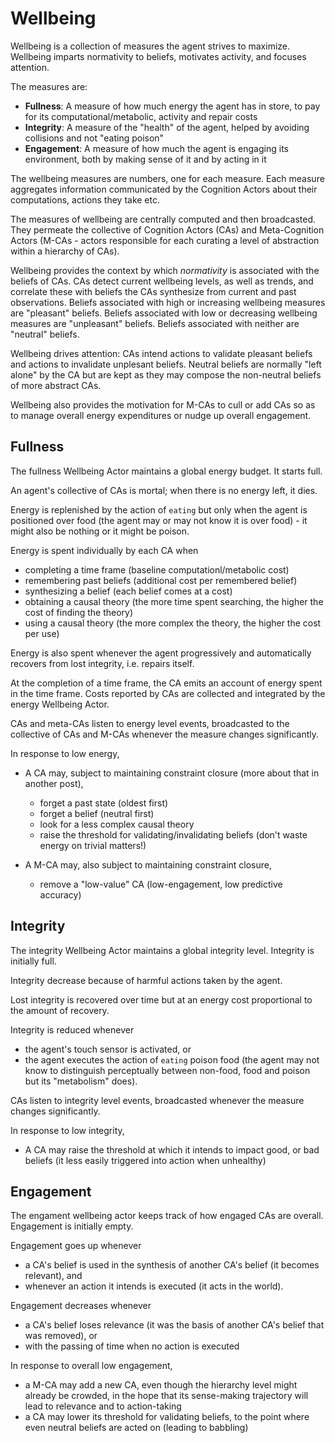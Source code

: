 # Wellbeing

Wellbeing is a collection of measures the agent strives to maximize. Wellbeing imparts normativity to beliefs, motivates activity, and focuses attention.

The measures are:

* **Fullness**: A measure of how much energy the agent has in store, to pay for its computational/metabolic, activity and repair costs
* **Integrity**: A measure of the "health" of the agent, helped by avoiding collisions and not "eating poison"
* **Engagement**: A measure of how much the agent is engaging its environment, both by making sense of it and by acting in it

The wellbeing measures are numbers, one for each measure. Each measure aggregates information communicated by the Cognition Actors about their computations, actions they take etc.

The measures of wellbeing are centrally computed and then broadcasted. They permeate the collective of Cognition Actors (CAs) and Meta-Cognition Actors (M-CAs - actors responsible for each curating a level of abstraction within a hierarchy of CAs).

Wellbeing provides the context by which *normativity* is associated with the beliefs of CAs. CAs detect current wellbeing levels, as well as trends, and correlate these with beliefs the CAs synthesize from current and past observations. Beliefs associated with high or increasing wellbeing measures are "pleasant" beliefs. Beliefs associated with low or decreasing wellbeing measures are "unpleasant" beliefs. Beliefs associated with neither are "neutral" beliefs.

Wellbeing drives attention: CAs intend actions to validate pleasant beliefs and actions to invalidate unplesant beliefs. Neutral beliefs are normally "left alone" by the CA but are kept as they may compose the non-neutral beliefs of more abstract CAs.

Wellbeing also provides the motivation for M-CAs to cull or add CAs so as to manage overall energy expenditures or nudge up overall engagement.

## Fullness

The fullness Wellbeing Actor maintains a global energy budget. It starts full.

An agent's collective of CAs is mortal; when there is no energy left, it dies.

Energy is replenished by the action of `eating` but only when the agent is positioned over food (the agent may or may not know it is over food) - it might also be nothing or it might be poison.

Energy is spent individually by each CA when

* completing a time frame (baseline computationl/metabolic cost)
* remembering past beliefs (additional cost per remembered belief)
* synthesizing a belief (each belief comes at a cost)
* obtaining a causal theory (the more time spent searching, the higher the cost of finding the theory)
* using a causal theory (the more complex the theory, the higher the cost per use)

Energy is also spent whenever the agent progressively and automatically recovers from lost integrity, i.e. repairs itself.

At the completion of a time frame, the CA emits an account of energy spent in the time frame. Costs reported by CAs are collected and integrated by the energy Wellbeing Actor.

CAs and meta-CAs listen to energy level events, broadcasted to the collective of CAs and M-CAs whenever the measure changes significantly.

In response to low energy,

* A CA may, subject to maintaining constraint closure (more about that in another post),
  * forget a past state (oldest first)
  * forget a belief (neutral first)
  * look for a less complex causal theory
  * raise the threshold for validating/invalidating beliefs (don't waste energy on trivial matters!)

* A M-CA may, also subject to maintaining constraint closure,
  * remove a "low-value" CA (low-engagement, low predictive accuracy)

## Integrity

The integrity Wellbeing Actor maintains a global integrity level. Integrity is initially full.

Integrity decrease because of harmful actions taken by the agent.

Lost integrity is recovered over time but at an energy cost proportional to the amount of recovery.

Integrity is reduced whenever

* the agent's touch sensor is activated, or
* the agent executes the action of `eating` poison food (the agent may not know to distinguish perceptually between non-food, food and poison but its "metabolism" does).

CAs listen to integrity level events, broadcasted whenever the measure changes significantly.

In response to low integrity,

* A CA may raise the threshold at which it intends to impact good, or bad beliefs (it less easily triggered into action when unhealthy)

## Engagement

The engament wellbeing actor keeps track of how engaged CAs are overall. Engagement is initially empty.

Engagement goes up whenever

* a CA's belief is used in the synthesis of another CA's belief (it becomes relevant), and
* whenever an action it intends is executed (it acts in the world).

Engagement decreases whenever

* a CA's belief loses relevance (it was the basis of another CA's belief that was removed), or
* with the passing of time when no action is executed

In response to overall low engagement,

* a M-CA may add a new CA, even though the hierarchy level might already be crowded, in the hope that its sense-making trajectory will lead to relevance and to action-taking
* a CA may lower its threshold for validating beliefs, to the point where even neutral beliefs are acted on (leading to babbling)

